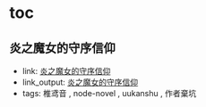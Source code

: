 # toc

## 炎之魔女的守序信仰

- link: [炎之魔女的守序信仰](%E7%82%8E%E4%B9%8B%E9%AD%94%E5%A5%B3%E7%9A%84%E5%AE%88%E5%BA%8F%E4%BF%A1%E4%BB%B0/)
- link_output: [炎之魔女的守序信仰](../uukanshu_out/%E7%82%8E%E4%B9%8B%E9%AD%94%E5%A5%B3%E7%9A%84%E5%AE%88%E5%BA%8F%E4%BF%A1%E4%BB%B0/)
- tags: 椎鸢音 , node-novel , uukanshu , 作者棄坑
